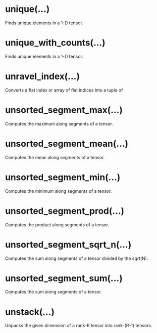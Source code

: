 # unique(...)
Finds unique elements in a 1-D tensor.

# unique_with_counts(...)
Finds unique elements in a 1-D tensor.

# unravel_index(...)
Converts a flat index or array of flat indices into a tuple of

# unsorted_segment_max(...)
Computes the maximum along segments of a tensor.

# unsorted_segment_mean(...)
Computes the mean along segments of a tensor.

# unsorted_segment_min(...)
Computes the minimum along segments of a tensor.

# unsorted_segment_prod(...)
Computes the product along segments of a tensor.

# unsorted_segment_sqrt_n(...)
Computes the sum along segments of a tensor divided by the sqrt(N).

# unsorted_segment_sum(...)
Computes the sum along segments of a tensor.

# unstack(...)
Unpacks the given dimension of a rank-R tensor into rank-(R-1) tensors.
